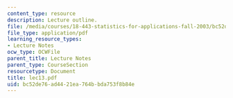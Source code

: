 ```yaml
---
content_type: resource
description: Lecture outline.
file: /media/courses/18-443-statistics-for-applications-fall-2003/bc52de76ad4421ea764bbda753f8b84e_lec13.pdf
file_type: application/pdf
learning_resource_types:
- Lecture Notes
ocw_type: OCWFile
parent_title: Lecture Notes
parent_type: CourseSection
resourcetype: Document
title: lec13.pdf
uid: bc52de76-ad44-21ea-764b-bda753f8b84e
---
```

